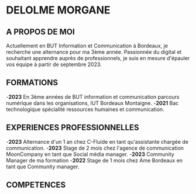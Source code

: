# DELOLME MORGANE

## A PROPOS DE MOI
Actuellement en BUT Information et Communication à Bordeaux, je recherche une alternance pour ma 3ème année. Passionnée du digital et souhaitant apprendre auprès de professionnels,
je suis en mesure d'épauler vos équipe à partir de septembre 2023.

## FORMATIONS 
-**2023** En 3ème années de BUT information et communication parcours numérique dans les organisations, IUT Bordeaux Montaigne.
-**2021** Bac technologique spécialité ressources humaines et communication.

## EXPERIENCES PROFESSIONNELLES
-**2023** Alternance d'un 1 an chez C-Fluide en tant qu'assistante chargée de communication.
-**2023** Stage de 2 mois chez l'agence de communication MoonCompany en tant que Social média manager.
-**2023** Community Manager de ma formation
-**2022** Stage de 1 mois chez Ame Bordeaux en tant que Community manager.

## COMPETENCES 
